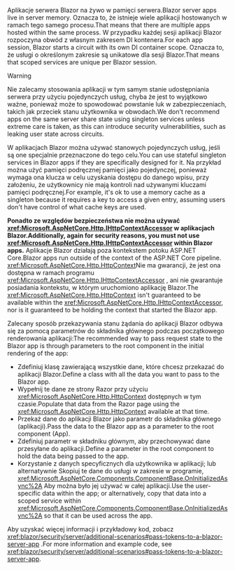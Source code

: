 <span data-ttu-id="c157e-101">Aplikacje serwera Blazor na żywo w pamięci serwera.</span><span class="sxs-lookup"><span data-stu-id="c157e-101">Blazor server apps live in server memory.</span></span> <span data-ttu-id="c157e-102">Oznacza to, że istnieje wiele aplikacji hostowanych w ramach tego samego procesu.</span><span class="sxs-lookup"><span data-stu-id="c157e-102">That means that there are multiple apps hosted within the same process.</span></span> <span data-ttu-id="c157e-103">W przypadku każdej sesji aplikacji Blazor rozpoczyna obwód z własnym zakresem DI kontenera.</span><span class="sxs-lookup"><span data-stu-id="c157e-103">For each app session, Blazor starts a circuit with its own DI container scope.</span></span> <span data-ttu-id="c157e-104">Oznacza to, że usługi o określonym zakresie są unikatowe dla sesji Blazor.</span><span class="sxs-lookup"><span data-stu-id="c157e-104">That means that scoped services are unique per Blazor session.</span></span>

> [!WARNING]
> <span data-ttu-id="c157e-105">Nie zalecamy stosowania aplikacji w tym samym stanie udostępniania serwera przy użyciu pojedynczych usług, chyba że jest to wyjątkowo ważne, ponieważ może to spowodować powstanie luk w zabezpieczeniach, takich jak przeciek stanu użytkownika w obwodach.</span><span class="sxs-lookup"><span data-stu-id="c157e-105">We don't recommend apps on the same server share state using singleton services unless extreme care is taken, as this can introduce security vulnerabilities, such as leaking user state across circuits.</span></span>

<span data-ttu-id="c157e-106">W aplikacjach Blazor można używać stanowych pojedynczych usług, jeśli są one specjalnie przeznaczone do tego celu.</span><span class="sxs-lookup"><span data-stu-id="c157e-106">You can use stateful singleton services in Blazor apps if they are specifically designed for it.</span></span> <span data-ttu-id="c157e-107">Na przykład można użyć pamięci podręcznej pamięci jako pojedynczej, ponieważ wymaga ona klucza w celu uzyskania dostępu do danego wpisu, przy założeniu, że użytkownicy nie mają kontroli nad używanymi kluczami pamięci podręcznej.</span><span class="sxs-lookup"><span data-stu-id="c157e-107">For example, it's ok to use a memory cache as a singleton because it requires a key to access a given entry, assuming users don't have control of what cache keys are used.</span></span>

<span data-ttu-id="c157e-108">**Ponadto ze względów bezpieczeństwa nie można używać <xref:Microsoft.AspNetCore.Http.IHttpContextAccessor> w aplikacjach Blazor.**</span><span class="sxs-lookup"><span data-stu-id="c157e-108">**Additionally, again for security reasons, you must not use <xref:Microsoft.AspNetCore.Http.IHttpContextAccessor> within Blazor apps.**</span></span> <span data-ttu-id="c157e-109">Aplikacje Blazor działają poza kontekstem potoku ASP.NET Core.</span><span class="sxs-lookup"><span data-stu-id="c157e-109">Blazor apps run outside of the context of the ASP.NET Core pipeline.</span></span> <span data-ttu-id="c157e-110"><xref:Microsoft.AspNetCore.Http.HttpContext>Nie ma gwarancji, że jest ona dostępna w ramach programu <xref:Microsoft.AspNetCore.Http.IHttpContextAccessor> , ani nie gwarantuje posiadania kontekstu, w którym uruchomiono aplikację Blazor.</span><span class="sxs-lookup"><span data-stu-id="c157e-110">The <xref:Microsoft.AspNetCore.Http.HttpContext> isn't guaranteed to be available within the <xref:Microsoft.AspNetCore.Http.IHttpContextAccessor>, nor is it guaranteed to be holding the context that started the Blazor app.</span></span>

<span data-ttu-id="c157e-111">Zalecany sposób przekazywania stanu żądania do aplikacji Blazor odbywa się za pomocą parametrów do składnika głównego podczas początkowego renderowania aplikacji:</span><span class="sxs-lookup"><span data-stu-id="c157e-111">The recommended way to pass request state to the Blazor app is through parameters to the root component in the initial rendering of the app:</span></span>

* <span data-ttu-id="c157e-112">Zdefiniuj klasę zawierającą wszystkie dane, które chcesz przekazać do aplikacji Blazor.</span><span class="sxs-lookup"><span data-stu-id="c157e-112">Define a class with all the data you want to pass to the Blazor app.</span></span>
* <span data-ttu-id="c157e-113">Wypełnij te dane ze strony Razor przy użyciu <xref:Microsoft.AspNetCore.Http.HttpContext> dostępnych w tym czasie.</span><span class="sxs-lookup"><span data-stu-id="c157e-113">Populate that data from the Razor page using the <xref:Microsoft.AspNetCore.Http.HttpContext> available at that time.</span></span>
* <span data-ttu-id="c157e-114">Przekaż dane do aplikacji Blazor jako parametr do składnika głównego (aplikacji).</span><span class="sxs-lookup"><span data-stu-id="c157e-114">Pass the data to the Blazor app as a parameter to the root component (App).</span></span>
* <span data-ttu-id="c157e-115">Zdefiniuj parametr w składniku głównym, aby przechowywać dane przesyłane do aplikacji.</span><span class="sxs-lookup"><span data-stu-id="c157e-115">Define a parameter in the root component to hold the data being passed to the app.</span></span>
* <span data-ttu-id="c157e-116">Korzystanie z danych specyficznych dla użytkownika w aplikacji; lub alternatywnie Skopiuj te dane do usługi w zakresie w programie, <xref:Microsoft.AspNetCore.Components.ComponentBase.OnInitializedAsync%2A> Aby można było jej używać w całej aplikacji.</span><span class="sxs-lookup"><span data-stu-id="c157e-116">Use the user-specific data within the app; or alternatively, copy that data into a scoped service within <xref:Microsoft.AspNetCore.Components.ComponentBase.OnInitializedAsync%2A> so that it can be used across the app.</span></span>

<span data-ttu-id="c157e-117">Aby uzyskać więcej informacji i przykładowy kod, zobacz <xref:blazor/security/server/additional-scenarios#pass-tokens-to-a-blazor-server-app> .</span><span class="sxs-lookup"><span data-stu-id="c157e-117">For more information and example code, see <xref:blazor/security/server/additional-scenarios#pass-tokens-to-a-blazor-server-app>.</span></span>
